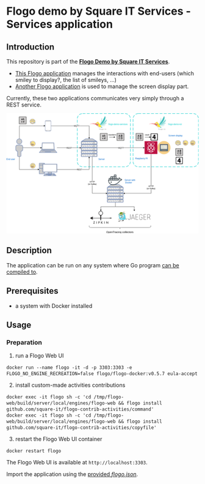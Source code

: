 # Flogo demo by Square IT Services - Services application

## Introduction

This repository is part of the [**Flogo Demo by Square IT Services**](https://github.com/square-it/flogo-demo).

* [This Flogo application](#description) manages the interactions with end-users (which smiley to display?, the list of smileys, ...)
* [Another Flogo application](https://github.com/square-it/flogo-demo-iot) is used to manage the screen display part.

Currently, these two applications communicates very simply through a REST service.

![Flogo Demo architecture](https://github.com/square-it/flogo-demo/blob/master/FlogoDemo.png)

## Description

The application can be run on any system where Go program [can be compiled to](https://dave.cheney.net/2015/08/22/cross-compilation-with-go-1-5).

## Prerequisites

* a system with Docker installed

## Usage

### Preparation

1. run a Flogo Web UI
```
docker run --name flogo -it -d -p 3303:3303 -e FLOGO_NO_ENGINE_RECREATION=false flogo/flogo-docker:v0.5.7 eula-accept
```

2. install custom-made activities contributions
```
docker exec -it flogo sh -c 'cd /tmp/flogo-web/build/server/local/engines/flogo-web && flogo install github.com/square-it/flogo-contrib-activities/command'
docker exec -it flogo sh -c 'cd /tmp/flogo-web/build/server/local/engines/flogo-web && flogo install github.com/square-it/flogo-contrib-activities/copyfile'
```

3. restart the Flogo Web UI container
```
docker restart flogo
```

The Flogo Web UI is available at ```http://localhost:3303```.

Import the application using the [provided *flogo.json*](./flogo.json).
